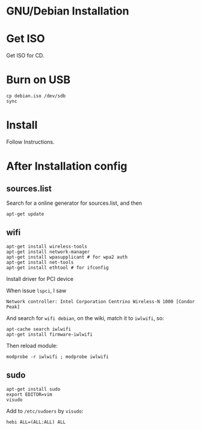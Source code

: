# GNU/Debian Installation

# Get ISO

Get ISO for CD.

# Burn on USB

```
cp debian.iso /dev/sdb
sync
```

# Install

Follow Instructions.

# After Installation config

## sources.list

Search for a online generator for sources.list, and then

```
apt-get update
```

## wifi

```
apt-get install wireless-tools
apt-get install network-manager
apt-get install wpasupplicant # for wpa2 auth
apt-get install net-tools
apt-get install ethtool # for ifconfig
```

Install driver for PCI device

When issue `lspci`, I saw

```
Network controller: Intel Corporation Centrino Wireless-N 1000 [Condor Peak]
```

And search for `wifi debian`, on the wiki, match it to `iwlwifi`, so:

```
apt-cache search iwlwifi
apt-get install firmware-iwlwifi
```

Then reload module:

```
modprobe -r iwlwifi ; modprobe iwlwifi
```

## sudo

```
apt-get install sudo
export EDITOR=vim
visudo
```

Add to `/etc/sudoers` by `visudo`:

```
hebi ALL=(ALL:ALL) ALL
```

